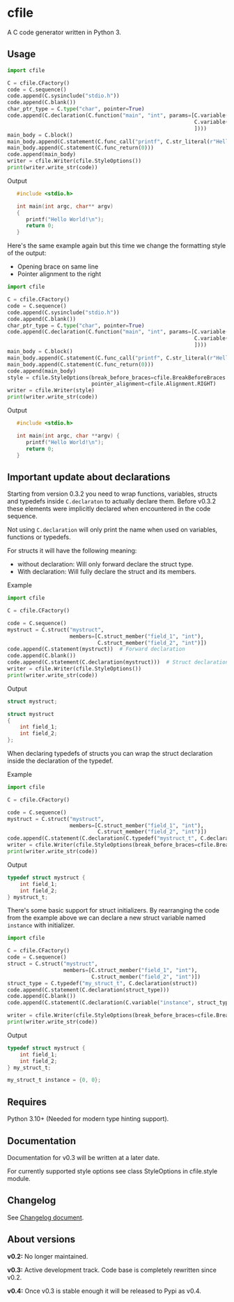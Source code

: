 # cfile

A C code generator written in Python 3.

## Usage

```python
import cfile

C = cfile.CFactory()
code = C.sequence()
code.append(C.sysinclude("stdio.h"))
code.append(C.blank())
char_ptr_type = C.type("char", pointer=True)
code.append(C.declaration(C.function("main", "int", params=[C.variable("argc", "int"),
                                                            C.variable("argv", char_ptr_type, pointer=True)
                                                            ])))
main_body = C.block()
main_body.append(C.statement(C.func_call("printf", C.str_literal(r"Hello World\n"))))
main_body.append(C.statement(C.func_return(0)))
code.append(main_body)
writer = cfile.Writer(cfile.StyleOptions())
print(writer.write_str(code))
```

Output

```C
   #include <stdio.h>

   int main(int argc, char** argv)
   {
      printf("Hello World!\n");
      return 0;
   }
```

Here's the same example again but this time we change the formatting style of the output:

- Opening brace on same line
- Pointer alignment to the right

```python
import cfile

C = cfile.CFactory()
code = C.sequence()
code.append(C.sysinclude("stdio.h"))
code.append(C.blank())
char_ptr_type = C.type("char", pointer=True)
code.append(C.declaration(C.function("main", "int", params=[C.variable("argc", "int"),
                                                            C.variable("argv", char_ptr_type, pointer=True)
                                                            ])))
main_body = C.block()
main_body.append(C.statement(C.func_call("printf", C.str_literal(r"Hello World\n"))))
main_body.append(C.statement(C.func_return(0)))
code.append(main_body)
style = cfile.StyleOptions(break_before_braces=cfile.BreakBeforeBraces.ATTACH,
                           pointer_alignment=cfile.Alignment.RIGHT)
writer = cfile.Writer(style)
print(writer.write_str(code))
```

Output

```C
   #include <stdio.h>

   int main(int argc, char **argv) {
      printf("Hello World!\n");
      return 0;
   }
```

## Important update about declarations

Starting from version 0.3.2 you need to wrap functions, variables, structs and typedefs inside `C.declaraton` to actually declare them.
Before v0.3.2 these elements were implicitly declared when encountered in the code sequence.

Not using `C.declaration` will only print the name when used on variables, functions or typedefs.

For structs it will have the following meaning:

- without declaration: Will only forward declare the struct type.
- With declaration: Will fully declare the struct and its members.

Example

```python
import cfile

C = cfile.CFactory()

code = C.sequence()
mystruct = C.struct("mystruct",
                    members=[C.struct_member("field_1", "int"),
                             C.struct_member("field_2", "int")])
code.append(C.statement(mystruct))  # Forward declaration
code.append(C.blank())
code.append(C.statement(C.declaration(mystruct)))  # Struct declaration
writer = cfile.Writer(cfile.StyleOptions())
print(writer.write_str(code))
```

Output

```C
struct mystruct;

struct mystruct
{
    int field_1;
    int field_2;
};
```

When declaring typedefs of structs you can wrap the struct declaration inside the declaration of the typedef.

Example

```python
import cfile

C = cfile.CFactory()

code = C.sequence()
mystruct = C.struct("mystruct",
                    members=[C.struct_member("field_1", "int"),
                             C.struct_member("field_2", "int")])
code.append(C.statement(C.declaration(C.typedef("mystruct_t", C.declaration(mystruct)))))
writer = cfile.Writer(cfile.StyleOptions(break_before_braces=cfile.BreakBeforeBraces.ATTACH))
print(writer.write_str(code))
```

Output

```C
typedef struct mystruct {
    int field_1;
    int field_2;
} mystruct_t;
```

There's some basic support for struct initializers. By rearranging the code from the example above we can
declare a new struct variable named `instance` with initializer.

```python
import cfile

C = cfile.CFactory()
code = C.sequence()
struct = C.struct("mystruct",
                  members=[C.struct_member("field_1", "int"),
                           C.struct_member("field_2", "int")])
struct_type = C.typedef("my_struct_t", C.declaration(struct))
code.append(C.statement(C.declaration(struct_type)))
code.append(C.blank())
code.append(C.statement(C.declaration(C.variable("instance", struct_type), [0, 0])))

writer = cfile.Writer(cfile.StyleOptions(break_before_braces=cfile.BreakBeforeBraces.ATTACH))
print(writer.write_str(code))
```

Output

```C
typedef struct mystruct {
    int field_1;
    int field_2;
} my_struct_t;

my_struct_t instance = {0, 0};
```

## Requires

Python 3.10+ (Needed for modern type hinting support).

## Documentation

Documentation for v0.3 will be written at a later date.

For currently supported style options see class StyleOptions in cfile.style module.

## Changelog

See [Changelog document](CHANGELOG.md).

## About versions

**v0.2:** No longer maintained.

**v0.3:** Active development track. Code base is completely rewritten since v0.2.

**v0.4:** Once v0.3 is stable enough it will be released to Pypi as v0.4.
